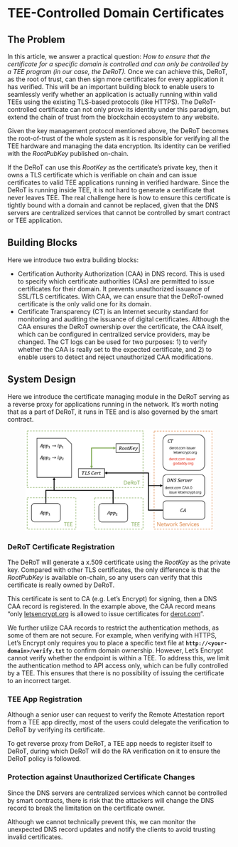 # TEE-Controlled Domain Certificates

## The Problem

In this article, we answer a practical question: _How to ensure that the certificate for a specific domain is controlled and can only be controlled by a TEE program (in our case, the DeRoT)._ Once we can achieve this, DeRoT, as the root of trust, can then sign more certificates for every application it has verified. This will be an important building block to enable users to seamlessly verify whether an application is actually running within valid TEEs using the existing TLS-based protocols (like HTTPS). The DeRoT-controlled certificate can not only prove its identity under this paradigm, but extend the chain of trust from the blockchain ecosystem to any website.

Given the key management protocol mentioned above, the DeRoT becomes the root-of-trust of the whole system as it is responsible for verifying all the TEE hardware and managing the data encryption. Its identity can be verified with the _RootPubKey_ published on-chain.

If the DeRoT can use this _RootKey_ as the certificate’s private key, then it owns a TLS certificate which is verifiable on chain and can issue certificates to valid TEE applications running in verified hardware. Since the DeRoT is running inside TEE, it is not hard to generate a certificate that never leaves TEE. The real challenge here is how to ensure this certificate is tightly bound with a domain and cannot be replaced, given that the DNS servers are centralized services that cannot be controlled by smart contract or TEE application.

## Building Blocks <a href="#p-8526-building-blocks-2" id="p-8526-building-blocks-2"></a>

Here we introduce two extra building blocks:

* Certification Authority Authorization (CAA) in DNS record. This is used to specify which certificate authorities (CAs) are permitted to issue certificates for their domain. It prevents unauthorized issuance of SSL/TLS certificates. With CAA, we can ensure that the DeRoT-owned certificate is the only valid one for its domain.
* Certificate Transparency (CT) is an Internet security standard for monitoring and auditing the issuance of digital certificates. Although the CAA ensures the DeRoT ownership over the certificate, the CAA itself, which can be configured in centralized service providers, may be changed. The CT logs can be used for two purposes: 1) to verify whether the CAA is really set to the expected certificate, and 2) to enable users to detect and reject unauthorized CAA modifications.

## System Design <a href="#p-8526-system-design-3" id="p-8526-system-design-3"></a>

Here we introduce the certificate managing module in the DeRoT serving as a reverse proxy for applications running in the network. It’s worth noting that as a part of DeRoT, it runs in TEE and is also governed by the smart contract.

<figure><img src="../../.gitbook/assets/image (11).png" alt=""><figcaption></figcaption></figure>

### DeRoT Certificate Registration <a href="#p-8526-derot-certificate-registration-4" id="p-8526-derot-certificate-registration-4"></a>

The DeRoT will generate a x.509 certificate using the _RootKey_ as the private key. Compared with other TLS certificates, the only difference is that the _RootPubKey_ is available on-chain, so any users can verify that this certificate is really owned by DeRoT.

This certificate is sent to CA (e.g. Let’s Encrypt) for signing, then a DNS CAA record is registered. In the example above, the CAA record means “only [letsencrypt.org](http://letsencrypt.org/) is allowed to issue certificates for [derot.com](http://derot.com/)”.

We further utilize CAA records to restrict the authentication methods, as some of them are not secure. For example, when verifying with HTTPS, Let’s Encrypt only requires you to place a specific text file at **`http://<your-domain>/verify.txt`** to confirm domain ownership. However, Let’s Encrypt cannot verify whether the endpoint is within a TEE. To address this, we limit the authentication method to API access only, which can be fully controlled by a TEE. This ensures that there is no possibility of issuing the certificate to an incorrect target.

### TEE App Registration <a href="#p-8526-tee-app-registration-5" id="p-8526-tee-app-registration-5"></a>

Although a senior user can request to verify the Remote Attestation report from a TEE app directly, most of the users could delegate the verification to DeRoT by verifying its certificate.

To get reverse proxy from DeRoT, a TEE app needs to register itself to DeRoT, during which DeRoT will do the RA verification on it to ensure the DeRoT policy is followed.

### Protection against Unauthorized Certificate Changes <a href="#p-8526-protection-against-unauthorized-certificate-changes-6" id="p-8526-protection-against-unauthorized-certificate-changes-6"></a>

Since the DNS servers are centralized services which cannot be controlled by smart contracts, there is risk that the attackers will change the DNS record to break the limitation on the certificate owner.

Although we cannot technically prevent this, we can monitor the unexpected DNS record updates and notify the clients to avoid trusting invalid certificates.
